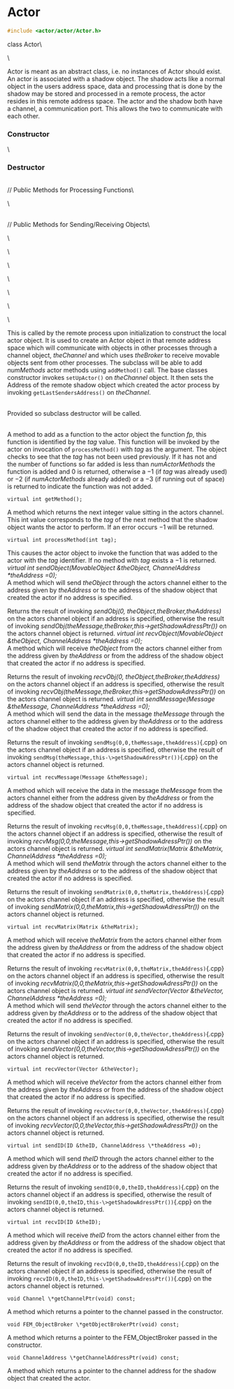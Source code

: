 
# Actor 

```cpp
#include <actor/actor/Actor.h>
```

class Actor\

\

Actor is meant as an abstract class, i.e. no instances of Actor should
exist. An actor is associated with a shadow object. The shadow acts like
a normal object in the users address space, data and processing that is
done by the shadow may be stored and processed in a remote process, the
actor resides in this remote address space. The actor and the shadow
both have a channel, a communication port. This allows the two to
communicate with each other.

### Constructor

\
### Destructor

\
// Public Methods for Processing Functions\

\

\
// Public Methods for Sending/Receiving Objects\

\

\

\

\

\

\

\

This is called by the remote process upon initialization to construct
the local actor object. It is used to create an Actor object in that
remote address space which will communicate with objects in other
processes through a channel object, *theChannel* and which uses
*theBroker* to receive movable objects sent from other processes. The
subclass will be able to add *numMethods* actor methods using
`addMethod()` call.
The base classes constructor invokes `setUpActor()` on *theChannel*
object. It then sets the Address of the remote shadow object which
created the actor process by invoking `getLastSendersAddress()` on
*theChannel*.

\
Provided so subclass destructor will be called.

\
A method to add as a function to the actor object the function *fp*,
this function is identified by the *tag* value. This function will be
invoked by the actor on invocation of `processMethod()` with *tag* as
the argument. The object checks to see that the *tag* has not been used
previously. If it has not and the number of functions so far added is
less than *numActorMethods* the function is added and $0$ is returned,
otherwise a $-1$ (if *tag* was already used) or $-2$ (if
*numActorMethods* already added) or a $-3$ (if running out of space) is
returned to indicate the function was not added.

```{.cpp}
virtual int getMethod();
```

A method which returns the next integer value sitting in the actors
channel. This int value corresponds to the *tag* of the next method that
the shadow object wants the actor to perform. If an error occurs $-1$
will be returned.

```{.cpp}
virtual int processMethod(int tag);
```

This causes the actor object to invoke the function that was added to
the actor with the *tag* identifier. If no method with *tag* exists a
$-1$ is returned.
*virtual int sendObject(MovableObject &theObject, ChannelAddress
\*theAddress =0);*\
A method which will send *theObject* through the actors channel either
to the address given by *theAddress* or to the address of the shadow
object that created the actor if no address is specified.

Returns the result of invoking *sendObj(0,
theObject,theBroker,theAddress)* on the actors channel object if an
address is specified, otherwise the result of invoking
*sendObj(theMessage,theBroker,this-\>getShadowAdressPtr())* on the
actors channel object is returned.
*virtual int recvObject(MovableObject &theObject, ChannelAddress
\*theAddress =0);*\
A method which will receive *theObject* from the actors channel either
from the address given by *theAddress* or from the address of the shadow
object that created the actor if no address is specified.

Returns the result of invoking *recvObj(0,
theObject,theBroker,theAddress)* on the actors channel object if an
address is specified, otherwise the result of invoking
*recvObj(theMessage,theBroker,this-\>getShadowAdressPtr())* on the
actors channel object is returned.
*virtual int sendMessage(Message &theMessage, ChannelAddress
\*theAddress =0);*\
A method which will send the data in the message *theMessage* through
the actors channel either to the address given by *theAddress* or to the
address of the shadow object that created the actor if no address is
specified.

Returns the result of invoking `sendMsg(0,0,theMessage,theAddress)`{.cpp} on
the actors channel object if an address is specified, otherwise the
result of invoking `sendMsg(theMessage,this-\>getShadowAdressPtr())`{.cpp} on
the actors channel object is returned.

```{.cpp}
virtual int recvMessage(Message &theMessage);
```

A method which will receive the data in the message *theMessage* from
the actors channel either from the address given by *theAddress* or from
the address of the shadow object that created the actor if no address is
specified.

Returns the result of invoking `recvMsg(0,0,theMessage,theAddress)`{.cpp} on
the actors channel object if an address is specified, otherwise the
result of invoking *recvMsg(0,0,theMessage,this-\>getShadowAdressPtr())*
on the actors channel object is returned.
*virtual int sendMatrix(Matrix &theMatrix, ChannelAddress \*theAddress
=0);*\
A method which will send *theMatrix* through the actors channel either
to the address given by *theAddress* or to the address of the shadow
object that created the actor if no address is specified.

Returns the result of invoking `sendMatrix(0,0,theMatrix,theAddress)`{.cpp} on
the actors channel object if an address is specified, otherwise the
result of invoking
*sendMatrix(0,0,theMatrix,this-\>getShadowAdressPtr())* on the actors
channel object is returned.

```{.cpp}
virtual int recvMatrix(Matrix &theMatrix);
```

A method which will receive *theMatrix* from the actors channel either
from the address given by *theAddress* or from the address of the shadow
object that created the actor if no address is specified.

Returns the result of invoking `recvMatrix(0,0,theMatrix,theAddress)`{.cpp} on
the actors channel object if an address is specified, otherwise the
result of invoking
*recvMatrix(0,0,theMatrix,this-\>getShadowAdressPtr())* on the actors
channel object is returned.
*virtual int sendVector(Vector &theVector, ChannelAddress \*theAddress
=0);*\
A method which will send *theVector* through the actors channel either
to the address given by *theAddress* or to the address of the shadow
object that created the actor if no address is specified.

Returns the result of invoking `sendVector(0,0,theVector,theAddress)`{.cpp} on
the actors channel object if an address is specified, otherwise the
result of invoking
*sendVector(0,0,theVector,this-\>getShadowAdressPtr())* on the actors
channel object is returned.

```{.cpp}
virtual int recvVector(Vector &theVector);
```

A method which will receive *theVector* from the actors channel either
from the address given by *theAddress* or from the address of the shadow
object that created the actor if no address is specified.

Returns the result of invoking `recvVector(0,0,theVector,theAddress)`{.cpp} on
the actors channel object if an address is specified, otherwise the
result of invoking
*recvVector(0,0,theVector,this-\>getShadowAdressPtr())* on the actors
channel object is returned.

```{.cpp}
virtual int sendID(ID &theID, ChannelAddress \*theAddress =0);
```

A method which will send *theID* through the actors channel either to
the address given by *theAddress* or to the address of the shadow object
that created the actor if no address is specified.

Returns the result of invoking `sendID(0,0,theID,theAddress)`{.cpp} on the
actors channel object if an address is specified, otherwise the result
of invoking `sendID(0,0,theID,this-\>getShadowAdressPtr())`{.cpp} on the
actors channel object is returned.

```{.cpp}
virtual int recvID(ID &theID);
```

A method which will receive *theID* from the actors channel either from
the address given by *theAddress* or from the address of the shadow
object that created the actor if no address is specified.

Returns the result of invoking `recvID(0,0,theID,theAddress)`{.cpp} on the
actors channel object if an address is specified, otherwise the result
of invoking `recvID(0,0,theID,this-\>getShadowAdressPtr())`{.cpp} on the
actors channel object is returned.

```{.cpp}
void Channel \*getChannelPtr(void) const;
```

A method which returns a pointer to the channel passed in the
constructor.

```{.cpp}
void FEM_ObjectBroker \*getObjectBrokerPtr(void) const;
```

A method which returns a pointer to the FEM_ObjectBroker passed in the
constructor.

```{.cpp}
void ChannelAddress \*getChannelAddressPtr(void) const;
```

A method which returns a pointer to the channel address for the shadow
object that created the actor.
